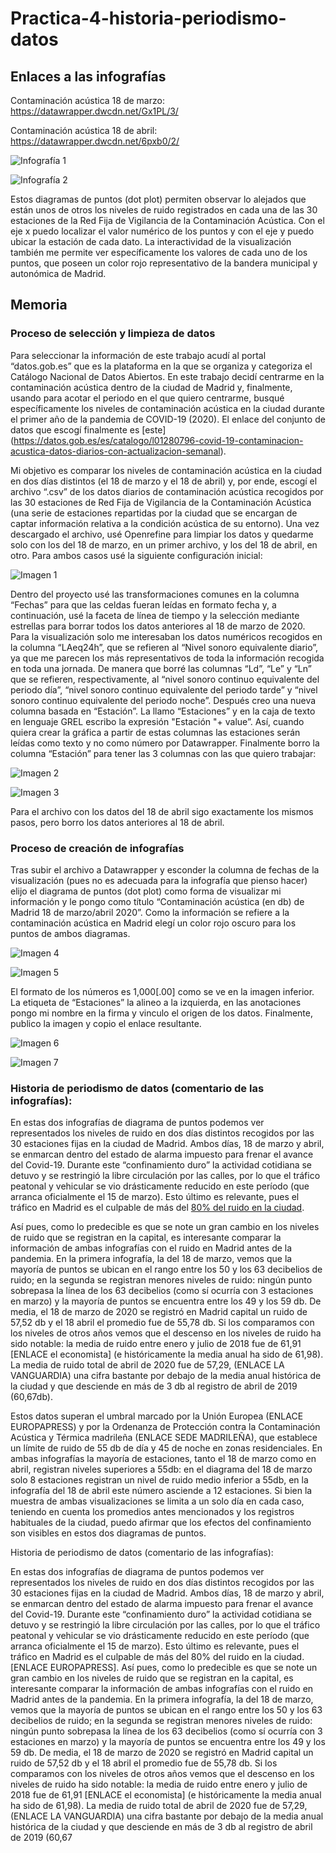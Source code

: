 # Practica-4-historia-periodismo-datos

## Enlaces a las infografías

Contaminación acústica 18 de marzo: https://datawrapper.dwcdn.net/Gx1PL/3/

Contaminación acústica 18 de abril: https://datawrapper.dwcdn.net/6pxb0/2/


![Infografía 1](imagenes/imagen-01-practica-4.png)

![Infografía 2](imagenes/imagen-02-practica-4.png)

Estos diagramas de puntos (dot plot) permiten observar lo alejados que están unos de otros los niveles de ruido registrados en cada una de las 30 estaciones de la Red Fija de Vigilancia de la Contaminación Acústica. Con el eje x puedo localizar el valor numérico de los puntos y con el eje y puedo ubicar la estación de cada dato. La interactividad de la visualización también me permite ver específicamente los valores de cada uno de los puntos, que poseen un color rojo representativo de la bandera municipal y autonómica de Madrid.

## Memoria

### Proceso de selección y limpieza de datos


Para seleccionar la información de este trabajo acudí al portal “datos.gob.es” que es la plataforma en la que se organiza y categoriza el Catálogo Nacional de Datos Abiertos. En este trabajo decidí centrarme en la contaminación acústica dentro de la ciudad de Madrid y, finalmente, usando para acotar el periodo en el que quiero centrarme, busqué específicamente los niveles de contaminación acústica en la ciudad durante el primer año de la pandemia de COVID-19 (2020). El enlace del conjunto de datos que escogí finalmente es [este] (https://datos.gob.es/es/catalogo/l01280796-covid-19-contaminacion-acustica-datos-diarios-con-actualizacion-semanal).

Mi objetivo es comparar los niveles de contaminación acústica en la ciudad en dos días distintos (el 18 de marzo y el 18 de abril) y, por ende, escogí el archivo “.csv” de los datos diarios de contaminación acústica recogidos por las 30 estaciones de Red Fija de Vigilancia de la Contaminación Acústica (una serie de estaciones repartidas por la ciudad que se encargan de captar información relativa a la condición acústica de su entorno).
Una vez descargado el archivo, usé Openrefine para limpiar los datos y quedarme solo con los del 18 de marzo, en un primer archivo, y los del 18 de abril, en otro. Para ambos casos usé la siguiente configuración inicial:

![Imagen 1](imagenes/imagen-1-practica-4.png)

Dentro del proyecto usé las transformaciones comunes en la columna “Fechas” para que las celdas fueran leídas en formato fecha y, a continuación, usé la faceta de línea de tiempo y la selección mediante estrellas para borrar todos los datos anteriores al 18 de marzo de 2020. Para la visualización solo me interesaban los datos numéricos recogidos en la columna “LAeq24h”, que se refieren al “Nivel sonoro equivalente diario”, ya que me parecen los más representativos de toda la información recogida en toda una jornada. De manera que borré las columnas “Ld”, “Le” y “Ln” que se refieren, respectivamente, al “nivel sonoro continuo equivalente del periodo día”, “nivel sonoro continuo equivalente del periodo tarde” y “nivel sonoro continuo equivalente del periodo noche”. Después creo una nueva columna basada en “Estación”. La llamo “Estaciones” y en la caja de texto en lenguaje GREL escribo la expresión "Estación "+ value”. Así, cuando quiera crear la gráfica a partir de estas columnas las estaciones serán leídas como texto y no como número por Datawrapper. Finalmente borro la columna “Estación” para tener las 3 columnas con las que quiero trabajar:

![Imagen 2](imagenes/imagen-2-practica-4.png)

![Imagen 3](imagenes/imagen-3-practica-4.png)

Para el archivo con los datos del 18 de abril sigo exactamente los mismos pasos, pero borro los datos anteriores al 18 de abril.

### Proceso de creación de infografías


Tras subir el archivo a Datawrapper y esconder la columna de fechas de la visualización (pues no es adecuada para la infografía que pienso hacer) elijo el diagrama de puntos (dot plot) como forma de visualizar mi información y le pongo como título “Contaminación acústica (en db) de Madrid 18 de marzo/abril 2020”. Como la información se refiere a la contaminación acústica en Madrid elegí un color rojo oscuro para los puntos de ambos diagramas.

![Imagen 4](imagenes/imagen-4-practica-4.png)

![Imagen 5](imagenes/imagen-5-practica-4.png)

El formato de los números es 1,000[.00] como se ve en la imagen inferior. La etiqueta de “Estaciones” la alineo a la izquierda, en las anotaciones pongo mi nombre en la firma y vinculo el origen de los datos. Finalmente, publico la imagen y copio el enlace resultante.

![Imagen 6](imagenes/imagen-6-practica-4.png)


![Imagen 7](imagenes/imagen-7-practica-4.png)



### Historia de periodismo de datos (comentario de las infografías):

En estas dos infografías de diagrama de puntos podemos ver representados los niveles de ruido en dos días distintos recogidos por las 30 estaciones fijas en la ciudad de Madrid. Ambos días, 18 de marzo y abril, se enmarcan dentro del estado de alarma impuesto para frenar el avance del Covid-19. Durante este “confinamiento duro” la actividad cotidiana se detuvo y se restringió la libre circulación por las calles, por lo que el tráfico peatonal y vehicular se vio drásticamente reducido en este período (que arranca oficialmente el 15 de marzo). Esto último es relevante, pues el tráfico en Madrid es el culpable de más del [80% del ruido en la ciudad](https://www.europapress.es/madrid/noticia-trafico-causante-mas-80-contaminacion-acustica-madrid-20180424183441.html).

Así pues, como lo predecible es que se note un gran cambio en los niveles de ruido que se registran en la capital, es interesante comparar la información de ambas infografías con el ruido en Madrid antes de la pandemia. En la primera infografía, la del 18 de marzo, vemos que la mayoría de puntos se ubican en el rango entre los 50 y los 63 decibelios de ruido; en la segunda se registran menores niveles de ruido: ningún punto sobrepasa la línea de los 63 decibelios (como sí ocurría con 3 estaciones en marzo) y la mayoría de puntos se encuentra entre los 49 y los 59 db. De media, el 18 de marzo de 2020 se registró en Madrid capital un ruido de 57,52 db y el 18 abril el promedio fue de 55,78 db. Si los comparamos con los niveles de otros años vemos que el descenso en los niveles de ruido ha sido notable: la media de ruido entre enero y julio de 2018 fue de 61,91 [ENLACE el economista] (e históricamente la media anual ha sido de 61,98). La media de ruido total de abril de 2020 fue de 57,29, (ENLACE LA VANGUARDIA) una cifra bastante por debajo de la media anual histórica de la ciudad y que desciende en más de 3 db al registro de abril de 2019 (60,67db).

Estos datos superan el umbral marcado por la Unión Europea (ENLACE EUROPAPRESS) y por la Ordenanza de Protección contra la Contaminación Acústica y Térmica madrileña (ENLACE SEDE MADRILEÑA), que establece un límite de ruido de 55 db de día y 45 de noche en zonas residenciales. En ambas infografías la mayoría de estaciones, tanto el 18 de marzo como en abril, registran niveles superiores a 55db: en el diagrama del 18 de marzo solo 8 estaciones registran un nivel de ruido medio inferior a 55db, en la infografía del 18 de abril este número asciende a 12 estaciones. Si bien la muestra de ambas visualizaciones se limita a un solo día en cada caso, teniendo en cuenta los promedios antes mencionados y los registros habituales de la ciudad, puedo afirmar que los efectos del confinamiento son visibles en estos dos diagramas de puntos.




Historia de periodismo de datos (comentario de las infografías):

En estas dos infografías de diagrama de puntos podemos ver representados los niveles de ruido en dos días distintos recogidos por las 30 estaciones fijas en la ciudad de Madrid. Ambos días, 18 de marzo y abril, se enmarcan dentro del estado de alarma impuesto para frenar el avance del Covid-19. Durante este “confinamiento duro” la actividad cotidiana se detuvo y se restringió la libre circulación por las calles, por lo que el tráfico peatonal y vehicular se vio drásticamente reducido en este período (que arranca oficialmente el 15 de marzo). Esto último es relevante, pues el tráfico en Madrid es el culpable de más del 80% del ruido en la ciudad. [ENLACE EUROPAPRESS].
Así pues, como lo predecible es que se note un gran cambio en los niveles de ruido que se registran en la capital, es interesante comparar la información de ambas infografías con el ruido en Madrid antes de la pandemia. En la primera infografía, la del 18 de marzo, vemos que la mayoría de puntos se ubican en el rango entre los 50 y los 63 decibelios de ruido; en la segunda se registran menores niveles de ruido: ningún punto sobrepasa la línea de los 63 decibelios (como sí ocurría con 3 estaciones en marzo) y la mayoría de puntos se encuentra entre los 49 y los 59 db. De media, el 18 de marzo de 2020 se registró en Madrid capital un ruido de 57,52 db y el 18 abril el promedio fue de 55,78 db. Si los comparamos con los niveles de otros años vemos que el descenso en los niveles de ruido ha sido notable: la media de ruido entre enero y julio de 2018 fue de 61,91 [ENLACE el economista] (e históricamente la media anual ha sido de 61,98). La media de ruido total de abril de 2020 fue de 57,29, (ENLACE LA VANGUARDIA) una cifra bastante por debajo de la media anual histórica de la ciudad y que desciende en más de 3 db al registro de abril de 2019 (60,67
